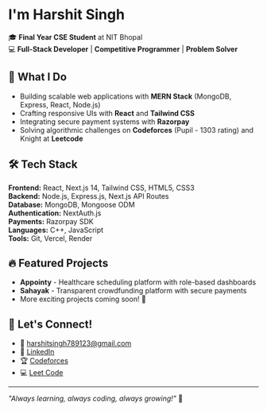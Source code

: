 # I'm Harshit Singh

🎓 **Final Year CSE Student** at NIT Bhopal  
💻 **Full-Stack Developer** | **Competitive Programmer** | **Problem Solver**

## 🚀 What I Do
- Building scalable web applications with **MERN Stack** (MongoDB, Express, React, Node.js)
- Crafting responsive UIs with **React** and **Tailwind CSS**
- Integrating secure payment systems with **Razorpay**
- Solving algorithmic challenges on **Codeforces** (Pupil - 1303 rating) and Knight at **Leetcode**

## 🛠️ Tech Stack
**Frontend:** React, Next.js 14, Tailwind CSS, HTML5, CSS3  
**Backend:** Node.js, Express.js, Next.js API Routes  
**Database:** MongoDB, Mongoose ODM  
**Authentication:** NextAuth.js  
**Payments:** Razorpay SDK  
**Languages:** C++, JavaScript  
**Tools:** Git, Vercel, Render

## 🔥 Featured Projects
- **Appointy** - Healthcare scheduling platform with role-based dashboards
- **Sahayak** - Transparent crowdfunding platform with secure payments
- More exciting projects coming soon! 🚧


## 🌟 Let's Connect!
- 📧 harshitsingh789123@gmail.com
- 💼 [LinkedIn](https://www.linkedin.com/in/harshit-singh-a7a360276)
- 🏆 [Codeforces](https://codeforces.com/profile/harshit_0705)
- 💻 [Leet Code](https://leetcode.com/u/harshit0705)

---
*"Always learning, always coding, always growing!"* 🌱
